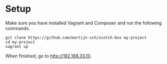 # Setup
Make sure you have installed Vagrant and Composer and run the following commands.
```
git clone https://github.com/martijn-sch/scotch-box my-project
cd my-project
vagrant up
```

When finished, go to <http://192.168.33.10>.